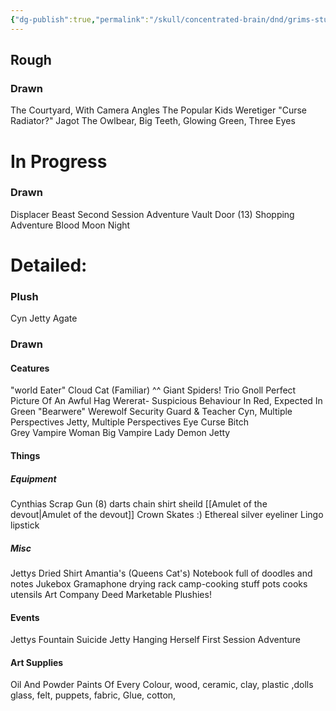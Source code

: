 ```yaml
---
{"dg-publish":true,"permalink":"/skull/concentrated-brain/dnd/grims-stuff/agate-and-katrina/agate-s-creations/","tags":["Tagless"],"noteIcon":""}
---
```


## Rough
### Drawn
The Courtyard, With Camera Angles
The Popular Kids
Weretiger 
"Curse Radiator?"
Jagot The Owlbear, Big Teeth,  Glowing Green, Three Eyes

# In Progress
### Drawn
Displacer Beast
Second Session Adventure
Vault Door (13)
Shopping Adventure
Blood Moon Night





# Detailed:
### Plush
Cyn
Jetty
Agate
### Drawn
#### Ceatures
"world Eater" Cloud Cat (Familiar) ^^
Giant Spiders! Trio
Gnoll
Perfect Picture Of An Awful Hag
Wererat- Suspicious Behaviour In Red, Expected In Green
"Bearwere"
Werewolf
Security Guard & Teacher
Cyn, Multiple Perspectives
Jetty, Multiple Perspectives
Eye Curse Bitch  
Grey Vampire Woman
Big Vampire Lady
Demon Jetty

#### Things

##### Equipment
Cynthias Scrap Gun (8)
 darts
 chain shirt
 sheild
 [[Amulet of the devout\|Amulet of the devout]]
 Crown
Skates :)
Ethereal silver eyeliner
Lingo lipstick

##### Misc
Jettys Dried Shirt
Amantia's (Queens Cat's) Notebook full of doodles and notes
Jukebox
Gramaphone
drying rack
camp-cooking stuff 
pots
cooks utensils
Art Company Deed
Marketable Plushies!
#### Events
Jettys Fountain Suicide
Jetty Hanging Herself
First Session Adventure

#### Art Supplies
 Oil And Powder Paints Of Every Colour, wood, ceramic, clay, plastic ,dolls glass, felt, puppets, fabric, Glue, cotton, 
